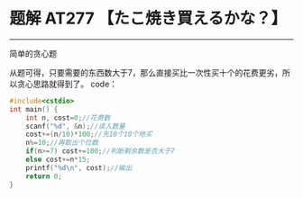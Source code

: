 # 题解 AT277 【たこ焼き買えるかな？】
------------
简单的贪心题

从题可得，只要需要的东西数大于$7$，那么直接买比一次性买十个的花费更劣，所以贪心思路就得到了。
code：
```cpp
#include<cstdio>
int main() {
	int n, cost=0;//花费数 
	scanf("%d", &n);//读入数量 
	cost+=(n/10)*100;//先10个10个地买 
	n%=10;//再取出个位数 
	if(n>=7) cost+=100;//判断剩余数是否大于7 
	else cost+=n*15;
	printf("%d\n", cost);//输出 
	return 0;
}
```